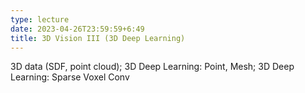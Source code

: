 ```yaml
---
type: lecture
date: 2023-04-26T23:59:59+6:49
title: 3D Vision III (3D Deep Learning)
---
```

3D data (SDF, point cloud); 3D Deep Learning: Point, Mesh; 3D Deep Learning: Sparse Voxel Conv

